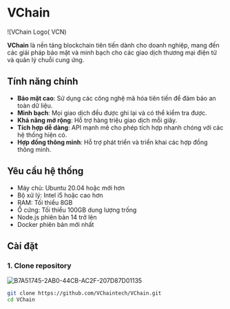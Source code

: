 # VChain

![VChain Logo( VCN)

**VChain** là nền tảng blockchain tiên tiến dành cho doanh nghiệp, mang đến các giải pháp bảo mật và minh bạch cho các giao dịch thương mại điện tử và quản lý chuỗi cung ứng.

## Tính năng chính

- **Bảo mật cao**: Sử dụng các công nghệ mã hóa tiên tiến để đảm bảo an toàn dữ liệu.
- **Minh bạch**: Mọi giao dịch đều được ghi lại và có thể kiểm tra được.
- **Khả năng mở rộng**: Hỗ trợ hàng triệu giao dịch mỗi giây.
- **Tích hợp dễ dàng**: API mạnh mẽ cho phép tích hợp nhanh chóng với các hệ thống hiện có.
- **Hợp đồng thông minh**: Hỗ trợ phát triển và triển khai các hợp đồng thông minh.

## Yêu cầu hệ thống

- Máy chủ: Ubuntu 20.04 hoặc mới hơn
- Bộ xử lý: Intel i5 hoặc cao hơn
- RAM: Tối thiểu 8GB
- Ổ cứng: Tối thiểu 100GB dung lượng trống
- Node.js phiên bản 14 trở lên
- Docker phiên bản mới nhất

## Cài đặt

### 1. Clone repository
![B7A51745-2AB0-44CB-AC2F-207D87D01135](https://github.com/user-attachments/assets/92d4d79e-eb75-4d2e-84a8-154a6d177085)

```bash
git clone https://github.com/VChaintech/VChain.git
cd VChain
